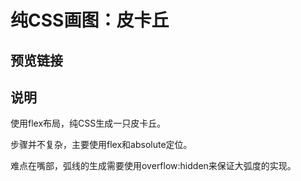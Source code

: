 # 纯CSS画图：皮卡丘

## 预览链接



## 说明

使用flex布局，纯CSS生成一只皮卡丘。

步骤并不复杂，主要使用flex和absolute定位。

难点在嘴部，弧线的生成需要使用overflow:hidden来保证大弧度的实现。